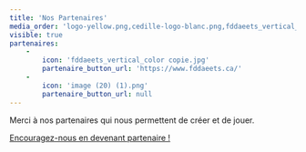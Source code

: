 ```yaml
---
title: 'Nos Partenaires'
media_order: 'logo-yellow.png,cedille-logo-blanc.png,fddaeets_vertical_color copie.jpg,Merch Banner 960x400.png,image (20) (1).png'
visible: true
partenaires:
    -
        icon: 'fddaeets_vertical_color copie.jpg'
        partenaire_button_url: 'https://www.fddaeets.ca/'
    -
        icon: 'image (20) (1).png'
        partenaire_button_url: null
---
```


<p>
    Merci à nos partenaires qui nous permettent de créer et de jouer.
</p>

<a href="https://drive.google.com/file/d/1W4zrltafPGdYigZNkCjEjH0hgCHwgFqU/view?usp=drive_link" target="_blank">
    Encouragez-nous en devenant partenaire !
</a>